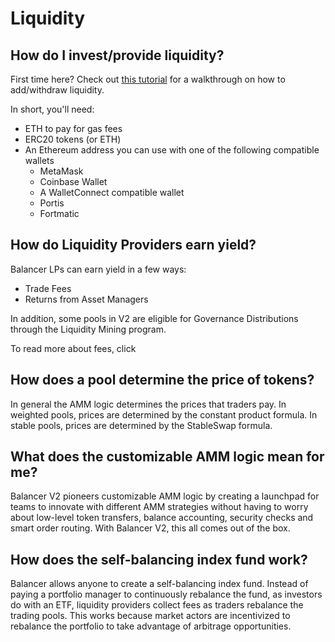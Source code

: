 # Liquidity

## How do I invest/provide liquidity?

First time here? Check out [this tutorial](../walkthroughs/invest.md) for a walkthrough on how to add/withdraw liquidity. 

In short, you'll need:

* ETH to pay for gas fees
* ERC20 tokens \(or ETH\)
* An Ethereum address you can use with one of the following compatible wallets
  * MetaMask
  * Coinbase Wallet
  * A WalletConnect compatible wallet
  * Portis
  * Fortmatic

## How do Liquidity Providers earn yield?

Balancer LPs can earn yield in a few ways:

* Trade Fees
* Returns from Asset Managers

In addition, some pools in V2 are eligible for Governance Distributions through the Liquidity Mining program.

To read more about fees, click 

## How does a pool determine the price of tokens?

In general the AMM logic determines the prices that traders pay. In weighted pools, prices are determined by the constant product formula. In stable pools, prices are determined by the StableSwap formula.

## What does the customizable AMM logic mean for me?

Balancer V2 pioneers customizable AMM logic by creating a launchpad for teams to innovate with different AMM strategies without having to worry about low-level token transfers, balance accounting, security checks and smart order routing. With Balancer V2, this all comes out of the box.

## How does the self-balancing index fund work?

Balancer allows anyone to create a self-balancing index fund. Instead of paying a portfolio manager to continuously rebalance the fund, as investors do with an ETF, liquidity providers collect fees as traders rebalance the trading pools. This works because market actors are incentivized to rebalance the portfolio to take advantage of arbitrage opportunities. 

